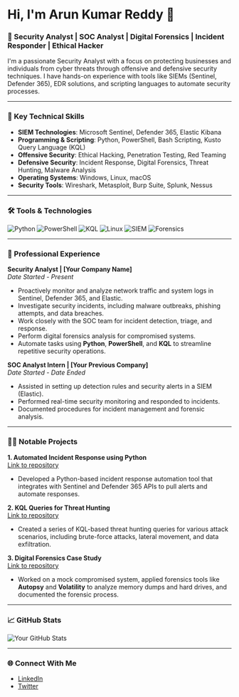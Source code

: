 # Hi, I'm Arun Kumar Reddy 👋

### 🚀 Security Analyst | SOC Analyst | Digital Forensics | Incident Responder | Ethical Hacker

I'm a passionate Security Analyst with a focus on protecting businesses and individuals from cyber threats through offensive and defensive security techniques. I have hands-on experience with tools like SIEMs (Sentinel, Defender 365), EDR solutions, and scripting languages to automate security processes. 

---

### 🔧 Key Technical Skills

- **SIEM Technologies**: Microsoft Sentinel, Defender 365, Elastic Kibana
- **Programming & Scripting**: Python, PowerShell, Bash Scripting, Kusto Query Language (KQL)
- **Offensive Security**: Ethical Hacking, Penetration Testing, Red Teaming
- **Defensive Security**: Incident Response, Digital Forensics, Threat Hunting, Malware Analysis
- **Operating Systems**: Windows, Linux, macOS
- **Security Tools**: Wireshark, Metasploit, Burp Suite, Splunk, Nessus

---

### 🛠️ Tools & Technologies

![Python](https://img.shields.io/badge/Python-3.8-blue.svg)
![PowerShell](https://img.shields.io/badge/PowerShell-blue.svg)
![KQL](https://img.shields.io/badge/KQL-blue.svg)
![Linux](https://img.shields.io/badge/Linux-OS-yellow.svg)
![SIEM](https://img.shields.io/badge/Sentinel-Defender365-yellowgreen.svg)
![Forensics](https://img.shields.io/badge/Forensics-Tools-green.svg)

---

### 💼 Professional Experience

**Security Analyst | [Your Company Name]**  
*Date Started - Present*

- Proactively monitor and analyze network traffic and system logs in Sentinel, Defender 365, and Elastic.
- Investigate security incidents, including malware outbreaks, phishing attempts, and data breaches.
- Work closely with the SOC team for incident detection, triage, and response.
- Perform digital forensics analysis for compromised systems.
- Automate tasks using **Python**, **PowerShell**, and **KQL** to streamline repetitive security operations.

**SOC Analyst Intern | [Your Previous Company]**  
*Date Started - Date Ended*

- Assisted in setting up detection rules and security alerts in a SIEM (Elastic).
- Performed real-time security monitoring and responded to incidents.
- Documented procedures for incident management and forensic analysis.

---

### 🧑‍💻 Notable Projects

**1. Automated Incident Response using Python**  
[Link to repository](#)
- Developed a Python-based incident response automation tool that integrates with Sentinel and Defender 365 APIs to pull alerts and automate responses.
  
**2. KQL Queries for Threat Hunting**  
[Link to repository](#)
- Created a series of KQL-based threat hunting queries for various attack scenarios, including brute-force attacks, lateral movement, and data exfiltration.

**3. Digital Forensics Case Study**  
[Link to repository](#)
- Worked on a mock compromised system, applied forensics tools like **Autopsy** and **Volatility** to analyze memory dumps and hard drives, and documented the forensic process.
  
---

### 📈 GitHub Stats

![Your GitHub Stats](https://github-readme-stats.vercel.app/api?username=YourGitHubUsername&show_icons=true&theme=radical)

---

### 🌐 Connect With Me

- [LinkedIn](https://www.linkedin.com/in/your-profile)
- [Twitter](https://twitter.com/your-profile)
